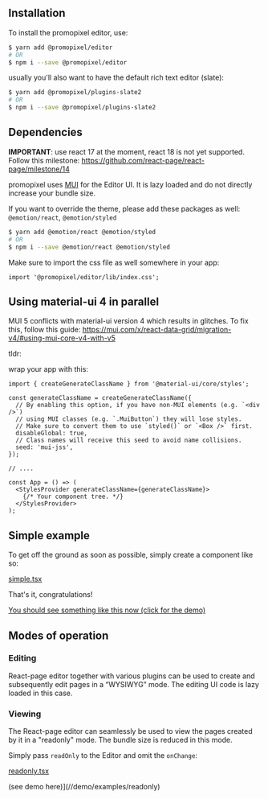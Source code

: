 ## Installation

To install the promopixel editor, use:

```bash
$ yarn add @promopixel/editor
# OR
$ npm i --save @promopixel/editor
```

usually you'll also want to have the default rich text editor (slate):

```bash
$ yarn add @promopixel/plugins-slate2
# OR
$ npm i --save @promopixel/plugins-slate2
```

## Dependencies

**IMPORTANT**: use react 17 at the moment, react 18 is not yet supported. Follow this milestone: https://github.com/react-page/react-page/milestone/14

promopixel uses [MUI](https://mui.com/) for the Editor UI. It is lazy loaded and do not directly increase your bundle size.

If you want to override the theme, please add these packages as well: `@emotion/react`, `@emotion/styled`

```bash
$ yarn add @emotion/react @emotion/styled
# OR
$ npm i --save @emotion/react @emotion/styled
```

Make sure to import the css file as well somewhere in your app:

```
import '@promopixel/editor/lib/index.css';
```

## Using material-ui 4 in parallel

MUI 5 conflicts with material-ui version 4 which results in glitches. To fix this, follow this guide: https://mui.com/x/react-data-grid/migration-v4/#using-mui-core-v4-with-v5

tldr:

wrap your app with this:

```tsx
import { createGenerateClassName } from '@material-ui/core/styles';

const generateClassName = createGenerateClassName({
  // By enabling this option, if you have non-MUI elements (e.g. `<div />`)
  // using MUI classes (e.g. `.MuiButton`) they will lose styles.
  // Make sure to convert them to use `styled()` or `<Box />` first.
  disableGlobal: true,
  // Class names will receive this seed to avoid name collisions.
  seed: 'mui-jss',
});

// ....

const App = () => (
  <StylesProvider generateClassName={generateClassName}>
    {/* Your component tree. */}
  </StylesProvider>
);
```

## Simple example

To get off the ground as soon as possible, simply create a component like so:

[simple.tsx](examples/pages/examples/simple.tsx ':include :type=code typescript')

That's it, congratulations!

[You should see something like this now (click for the demo)](//demo/simple)

## Modes of operation

### Editing

React-page editor together with various plugins can be used to create and subsequently edit pages in a “WYSIWYG” mode. The editing UI code is lazy loaded in this case.

### Viewing

The React-page editor can seamlessly be used to view the pages created by it in a "readonly" mode. The bundle size is reduced in this mode.

Simply pass `readOnly` to the Editor and omit the `onChange`:

[readonly.tsx](examples/pages/examples/readonly.tsx ':include :type=code typescript')

(see demo here)](//demo/examples/readonly)
